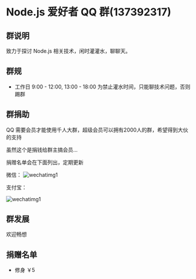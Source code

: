 # Node.js 爱好者 QQ 群(137392317)

## 群说明

致力于探讨 Node.js 相关技术，闲时灌灌水，聊聊天。

## 群规

* 工作日 9:00 - 12:00, 13:00 - 18:00 为禁止灌水时间，只能聊技术问题，否则踢群

## 群捐助
QQ 需要会员才能使用千人大群，超级会员可以拥有2000人的群，希望得到大伙的支持

虽然这个是捐钱给群主搞会员...

捐赠名单会在下面列出，定期更新

微信：
![wechatimg1](https://cloud.githubusercontent.com/assets/451996/21128354/2c990b14-c135-11e6-82d0-3d0872eaa24b.jpeg)

支付宝：

![wechatimg1](https://cloud.githubusercontent.com/assets/451996/21129926/12aa0b80-c140-11e6-80f1-80257644fec2.jpeg)

## 群发展

欢迎畅想

## 捐赠名单

* 修身 ￥5
